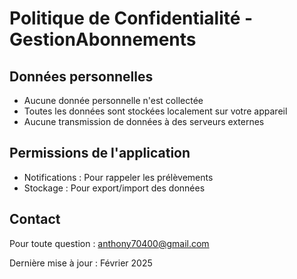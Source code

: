 # Politique de Confidentialité - GestionAbonnements

## Données personnelles

- Aucune donnée personnelle n'est collectée
- Toutes les données sont stockées localement sur votre appareil
- Aucune transmission de données à des serveurs externes

## Permissions de l'application

- Notifications : Pour rappeler les prélèvements
- Stockage : Pour export/import des données

## Contact

Pour toute question : anthony70400@gmail.com

Dernière mise à jour : Février 2025

